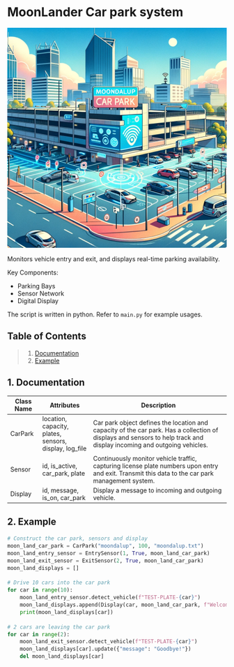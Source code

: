 # MoonLander Car park system

![MoonLanderImage](images/new_car_park.png)

Monitors vehicle entry and exit, and displays real-time parking availability.

Key Components:

 - Parking Bays
 - Sensor Network
 - Digital Display

The script is written in python. Refer to `main.py` for example usages.

<a name="table-of-contents"></a>
## Table of Contents
> 1. [Documentation](#intro)
> 2. [Example](#example)

<a name="intro"></a>
## 1. Documentation

| Class Name | Attributes                                                 | Description                                                                                                                                                           | 
|------------|------------------------------------------------------------|-----------------------------------------------------------------------------------------------------------------------------------------------------------------------|
| CarPark    | location, capacity, plates, sensors,<br/>display, log_file | Car park object defines the location and capacity of the car park. Has a collection of displays and sensors to help track and display incoming and outgoing vehicles. | 
| Sensor     | id, is_active, car_park, plate                             | Continuously monitor vehicle traffic, capturing license plate numbers upon entry and exit. Transmit this data to the car park management system.                      |
| Display    | id, message, is_on, car_park                               | Display a message to incoming and outgoing vehicle.                                                                                                                   |


<a name="example"></a>
## 2. Example

```py
# Construct the car park, sensors and display
moon_land_car_park = CarPark("moondalup", 100, "moondalup.txt")
moon_land_entry_sensor = EntrySensor(1, True, moon_land_car_park)
moon_land_exit_sensor = ExitSensor(2, True, moon_land_car_park)
moon_land_displays = []

# Drive 10 cars into the car park
for car in range(10):
    moon_land_entry_sensor.detect_vehicle(f"TEST-PLATE-{car}")
    moon_land_displays.append(Display(car, moon_land_car_park, f"Welcome to Moondalup TEST-PLATE-{car}", True))
    print(moon_land_displays[car])

# 2 cars are leaving the car park
for car in range(2):
    moon_land_exit_sensor.detect_vehicle(f"TEST-PLATE-{car}")
    moon_land_displays[car].update({"message": "Goodbye!"})
    del moon_land_displays[car]
```



